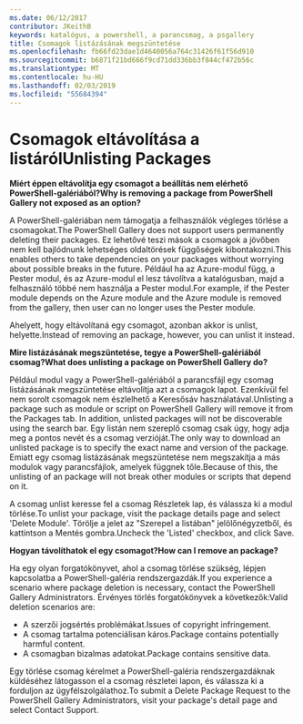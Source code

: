```yaml
---
ms.date: 06/12/2017
contributor: JKeithB
keywords: katalógus, a powershell, a parancsmag, a psgallery
title: Csomagok listázásának megszüntetése
ms.openlocfilehash: fb66fd23dae1d4640056a764c31426f61f56d910
ms.sourcegitcommit: b6871f21bd666f9cd71dd336bb3f844cf472b56c
ms.translationtype: MT
ms.contentlocale: hu-HU
ms.lasthandoff: 02/03/2019
ms.locfileid: "55684394"
---
```

# <a name="unlisting-packages"></a><span data-ttu-id="f5d9c-103">Csomagok eltávolítása a listáról</span><span class="sxs-lookup"><span data-stu-id="f5d9c-103">Unlisting Packages</span></span>

<span data-ttu-id="f5d9c-104">**Miért éppen eltávolítja egy csomagot a beállítás nem elérhető PowerShell-galériából?**</span><span class="sxs-lookup"><span data-stu-id="f5d9c-104">**Why is removing a package from PowerShell Gallery not exposed as an option?**</span></span>

<span data-ttu-id="f5d9c-105">A PowerShell-galériában nem támogatja a felhasználók végleges törlése a csomagokat.</span><span class="sxs-lookup"><span data-stu-id="f5d9c-105">The PowerShell Gallery does not support users permanently deleting their packages.</span></span>
<span data-ttu-id="f5d9c-106">Ez lehetővé teszi mások a csomagok a jövőben nem kell bajlódnunk lehetséges oldaltörések függőségek kibontakozni.</span><span class="sxs-lookup"><span data-stu-id="f5d9c-106">This enables others to take dependencies on your packages without worrying about possible breaks in the future.</span></span>
<span data-ttu-id="f5d9c-107">Például ha az Azure-modul függ, a Pester modul, és az Azure-modul el lesz távolítva a katalógusban, majd a felhasználó többé nem használja a Pester modul.</span><span class="sxs-lookup"><span data-stu-id="f5d9c-107">For example, if the Pester module depends on the Azure module and the Azure module is removed from the gallery, then user can no longer uses the Pester module.</span></span>

<span data-ttu-id="f5d9c-108">Ahelyett, hogy eltávolítaná egy csomagot, azonban akkor is unlist, helyette.</span><span class="sxs-lookup"><span data-stu-id="f5d9c-108">Instead of removing an package, however, you can unlist it instead.</span></span>

<span data-ttu-id="f5d9c-109">**Mire listázásának megszüntetése, tegye a PowerShell-galériából csomag?**</span><span class="sxs-lookup"><span data-stu-id="f5d9c-109">**What does unlisting a package on PowerShell Gallery do?**</span></span>

<span data-ttu-id="f5d9c-110">Például modul vagy a PowerShell-galériából a parancsfájl egy csomag listázásának megszüntetése eltávolítja azt a csomagok lapot. Ezenkívül fel nem sorolt csomagok nem észlelhető a Keresősáv használatával.</span><span class="sxs-lookup"><span data-stu-id="f5d9c-110">Unlisting a package such as module or script on PowerShell Gallery will remove it from the Packages tab. In addition, unlisted packages will not be discoverable using the search bar.</span></span>
<span data-ttu-id="f5d9c-111">Egy listán nem szereplő csomag csak úgy, hogy adja meg a pontos nevét és a csomag verzióját.</span><span class="sxs-lookup"><span data-stu-id="f5d9c-111">The only way to download an unlisted package is to specify the exact name and version of the package.</span></span>
<span data-ttu-id="f5d9c-112">Emiatt egy csomag listázásának megszüntetése nem megszakítja a más modulok vagy parancsfájlok, amelyek függnek tőle.</span><span class="sxs-lookup"><span data-stu-id="f5d9c-112">Because of this, the unlisting of an package will not break other modules or scripts that depend on it.</span></span>

<span data-ttu-id="f5d9c-113">A csomag unlist keresse fel a csomag Részletek lap, és válassza ki a modul törlése.</span><span class="sxs-lookup"><span data-stu-id="f5d9c-113">To unlist your package, visit the package details page and select 'Delete Module'.</span></span> <span data-ttu-id="f5d9c-114">Törölje a jelet az "Szerepel a listában" jelölőnégyzetből, és kattintson a Mentés gombra.</span><span class="sxs-lookup"><span data-stu-id="f5d9c-114">Uncheck the 'Listed' checkbox, and click Save.</span></span>

<span data-ttu-id="f5d9c-115">**Hogyan távolíthatok el egy csomagot?**</span><span class="sxs-lookup"><span data-stu-id="f5d9c-115">**How can I remove an package?**</span></span>

<span data-ttu-id="f5d9c-116">Ha egy olyan forgatókönyvet, ahol a csomag törlése szükség, lépjen kapcsolatba a PowerShell-galéria rendszergazdák.</span><span class="sxs-lookup"><span data-stu-id="f5d9c-116">If you experience a scenario where package deletion is necessary, contact the PowerShell Gallery Administrators.</span></span>
<span data-ttu-id="f5d9c-117">Érvényes törlés forgatókönyvek a következők:</span><span class="sxs-lookup"><span data-stu-id="f5d9c-117">Valid deletion scenarios are:</span></span>
- <span data-ttu-id="f5d9c-118">A szerzői jogsértés problémákat.</span><span class="sxs-lookup"><span data-stu-id="f5d9c-118">Issues of copyright infringement.</span></span>
- <span data-ttu-id="f5d9c-119">A csomag tartalma potenciálisan káros.</span><span class="sxs-lookup"><span data-stu-id="f5d9c-119">Package contains potentially harmful content.</span></span>
- <span data-ttu-id="f5d9c-120">A csomagban bizalmas adatokat.</span><span class="sxs-lookup"><span data-stu-id="f5d9c-120">Package contains sensitive data.</span></span>

<span data-ttu-id="f5d9c-121">Egy törlése csomag kérelmet a PowerShell-galéria rendszergazdáknak küldéséhez látogasson el a csomag részletei lapon, és válassza ki a forduljon az ügyfélszolgálathoz.</span><span class="sxs-lookup"><span data-stu-id="f5d9c-121">To submit a Delete Package Request to the PowerShell Gallery Administrators, visit your package's detail page and select Contact Support.</span></span>
